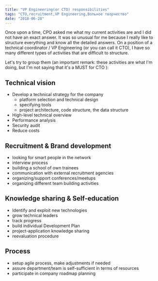 ```yaml
---
title: "VP Engineering(or CTO) responsibilities"
tags: "CTO,recruitment,VP Engineering,Вольное творчество"
date: "2018-06-28"
---
```


Once upon a time, CPO asked me what my current activities are and I did not have an exact answer. It was so unusual for me because I really like to structure everything and know all the detailed answers. On a position of a technical coordinator / VP Engineering (or you can call it CTO), I have so many different types of activities that are difficult to structure.

Let's try to group them (an important remark: these activities are what I'm doing, but I'm not saying that it's a MUST for CTO ):

## Technical vision

- Develop a technical strategy for the company
    - platform selection and technical design
    - specifying tools
    - project architecture, code structure, the data structure
- High-level technical overview
- Performance analysis
- Security audit
- Reduce costs

## Recruitment & Brand development

- looking for smart people in the network
- interview process
- building a school of own trainees
- communication with external recruitment agencies
- organizing/support conferences/meetups
- organizing different team building activities

## Knowledge sharing & Self-education

- Identify and exploit new technologies
- grow technical leaders
- track progress
- build individual Development Plan
- project-application knowledge sharing
- reevaluation procedure

## Process

- setup agile process, make adjustments if needed
- assure department/team is self-sufficient in terms of resources
- participate in company roadmap planning
